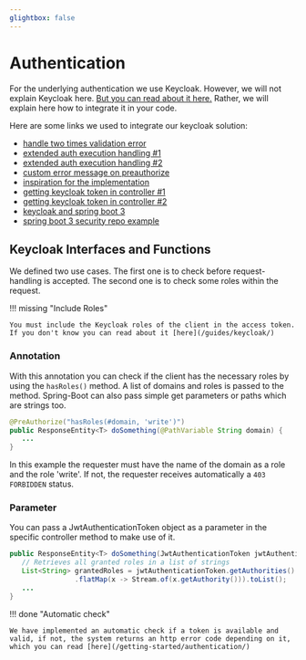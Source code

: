 ```yaml
---
glightbox: false
---
```


# Authentication
For the underlying authentication we use Keycloak. However, we will not explain Keycloak here. [But you can read about it here.](https://www.keycloak.org/) Rather, we will explain here how to integrate it in your code.

Here are some links we used to integrate our keycloak solution:

- [handle two times validation error](https://stackoverflow.com/questions/67126412/keycloak-spring-boot-spring-security-does-somehow-token-validation-2-times-i?rq=1)
- [extended auth execution handling #1](https://stackoverflow.com/questions/39512849/spring-boot-spring-security-authenticationentrypoint-not-getting-executed?rq=1)
- [extended auth execution handling #2](https://stackoverflow.com/questions/62020825/keycloak-get-401-error-but-spring-security-does-not-handle-this-error)
- [custom error message on preauthorize](https://stackoverflow.com/questions/45060023/custom-error-message-with-preauthorize-and-controlleradvice)
- [inspiration for the implementation](https://gist.github.com/Kouagou/ee68f2c77be9488109d658c965a73a54)
- [getting keycloak token in controller #1](https://stackoverflow.com/questions/54365415/can-not-get-keycloak-authorization-token-in-spring)
- [getting keycloak token in controller #2](https://www.n-k.de/2016/05/how-to-get-accesstoken-from-keycloak-springboot-javaee.html)
- [keycloak and spring boot 3](https://medium.com/geekculture/using-keycloak-with-spring-boot-3-0-376fa9f60e0b)
- [spring boot 3 security repo example](https://github.com/elirenato/secure-api-spring)

## Keycloak Interfaces and Functions
We defined two use cases. The first one is to check before request-handling is accepted. The second one is to check some roles within the request.

!!! missing "Include Roles"

    You must include the Keycloak roles of the client in the access token. If you don't know you can read about it [here](/guides/keycloak/)

### Annotation
With this annotation you can check if the client has the necessary roles by using the `hasRoles()` method. A list of domains and roles is passed to the method. Spring-Boot can also pass simple get parameters or paths which are strings too.

```java title="This is an example on a controller method with the annotation"
@PreAuthorize("hasRoles(#domain, 'write')")
public ResponseEntity<T> doSomething(@PathVariable String domain) {
   ...
}
```
In this example the requester must have the name of the domain as a role and the role 'write'.
If not, the requester receives automatically a `403 FORBIDDEN` status.

### Parameter
You can pass a JwtAuthenticationToken object as a parameter in the specific controller method to make use of it.

```java title="This is a example for parameter use"
public ResponseEntity<T> doSomething(JwtAuthenticationToken jwtAuthenticationToken, @PathVariable String domain) {
   // Retrieves all granted roles in a list of strings
   List<String> grantedRoles = jwtAuthenticationToken.getAuthorities().stream()
                .flatMap(x -> Stream.of(x.getAuthority())).toList();
   ...
}
```

!!! done "Automatic check"
    
    We have implemented an automatic check if a token is available and valid, if not, the system returns an http error code depending on it, which you can read [here](/getting-started/authentication/)